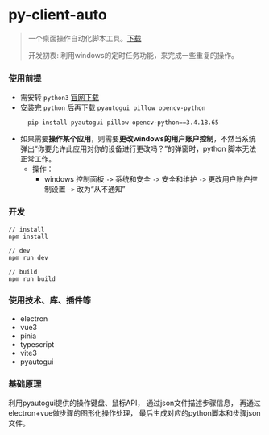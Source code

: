 # py-client-auto

> 一个桌面操作自动化脚本工具。[下载](https://github.com/yimou6/py-auto-client/releases)
> 
> 开发初衷: 利用windows的定时任务功能，来完成一些重复的操作。

### 使用前提
- 需安转 `python3` [官网下载](https://www.python.org/downloads/windows/)
- 安装完 `python` 后再下载 `pyautogui pillow opencv-python`
  ```shell
    pip install pyautogui pillow opencv-python==3.4.18.65
  ```
- 如果需要**操作某个应用**，则需要**更改windows的用户账户控制**，不然当系统弹出“你要允许此应用对你的设备进行更改吗？”的弹窗时，python 脚本无法正常工作。
  - 操作：
    - windows 控制面板 `->` 系统和安全 `->` 安全和维护 `->` 更改用户账户控制设置 `->` 改为“从不通知”


### 开发
```
// install
npm install

// dev
npm run dev

// build
npm run build
```

### 使用技术、库、插件等

- electron
- vue3
- pinia
- typescript
- vite3
- pyautogui

### 基础原理

利用pyautogui提供的操作键盘、鼠标API，
通过json文件描述步骤信息，
再通过electron+vue做步骤的图形化操作处理，
最后生成对应的python脚本和步骤json文件。


  
